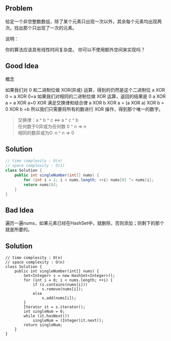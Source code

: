 ## Problem

给定一个非空整数数组，除了某个元素只出现一次以外，其余每个元素均出现两次。找出那个只出现了一次的元素。

说明：

你的算法应该具有线性时间复杂度。 你可以不使用额外空间来实现吗？

## Good Idea

概念

如果我们对 0 和二进制位做 XOR(异或) 运算，得到的仍然是这个二进制位
a XOR 0 = a XOR 0=a
如果我们对相同的二进制位做 XOR 运算，返回的结果是 0
a XOR a = a XOR a=0
XOR 满足交换律和结合律
a XOR b XOR a = (a XOR a) XOR b = 0 XOR b =b
所以我们只需要将所有的数进行 XOR 操作，得到那个唯一的数字。

>交换律：a ^ b ^ c <=> a ^ c ^ b  
>任何数于0异或为任何数 0 ^ n => n  
>相同的数异或为0: n ^ n => 0

## Solution

```java
// time complexity : O(n)
// space complexity : O(1)
class Solution {
    public int singleNumber(int[] nums) {
        for (int i = 1; i < nums.length; ++i) nums[0] ^= nums[i];
        return nums[0];
    }
}
```

## Bad Idea

遍历一遍nums，如果元素已经在HashSet中，就删除，否则添加；则剩下的那个就是所要的。

## Solution

```
// time complexity : O(n)
// space complexity : O(n)
class Solution {
    public int singleNumber(int[] nums) {
        Set<Integer> s = new HashSet<Integer>();
        for (int i = 0; i < nums.length; ++i) {
            if (s.contains(nums[i]))
                s.remove(nums[i]);
            else
                s.add(nums[i]);
        }    
        Iterator it = s.iterator();
        int singleNum = 0;
        while (it.hasNext())
            singleNum = (Integer)it.next();
        return singleNum;
    }
}
```

